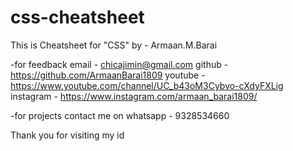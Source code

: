 # css-cheatsheet

This is Cheatsheet for "CSS"
by - Armaan.M.Barai

-for feedback
email - chicajimin@gmail.com
github - https://github.com/ArmaanBarai1809
youtube - https://www.youtube.com/channel/UC_b43oM3Cybvo-cXdyFXLig
instagram - https://www.instagram.com/armaan_barai1809/

-for projects
contact me on whatsapp - 9328534660

Thank you for visiting my id
